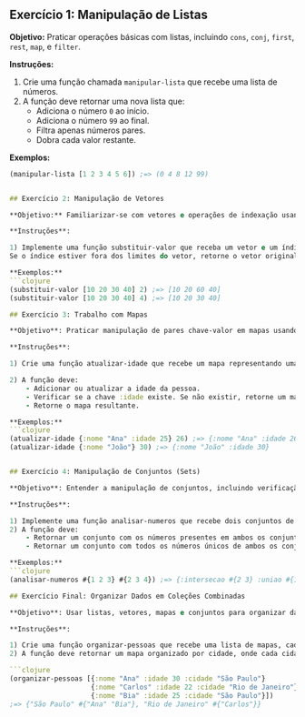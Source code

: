 ## Exercício 1: Manipulação de Listas
**Objetivo:** Praticar operações básicas com listas, incluindo `cons`, `conj`, `first`, `rest`, `map`, e `filter`.

**Instruções:**  
1. Crie uma função chamada `manipular-lista` que recebe uma lista de números.
2. A função deve retornar uma nova lista que:
   - Adiciona o número `0` ao início.
   - Adiciona o número `99` ao final.
   - Filtra apenas números pares.
   - Dobra cada valor restante.

**Exemplos:**
```clojure
(manipular-lista [1 2 3 4 5 6]) ;=> (0 4 8 12 99)


## Exercício 2: Manipulação de Vetores

**Objetivo:** Familiarizar-se com vetores e operações de indexação usando get, assoc e iteração.

**Instruções**:

1) Implemente uma função substituir-valor que receba um vetor e um índice, e substitua o valor presente nesse índice pelo dobro do valor.
Se o índice estiver fora dos limites do vetor, retorne o vetor original.

**Exemplos:**
```clojure
(substituir-valor [10 20 30 40] 2) ;=> [10 20 60 40]
(substituir-valor [10 20 30 40] 4) ;=> [10 20 30 40]

## Exercício 3: Trabalho com Mapas

**Objetivo**: Praticar manipulação de pares chave-valor em mapas usando assoc, get, e contains?.

**Instruções**:

1) Crie uma função atualizar-idade que recebe um mapa representando uma pessoa ({:nome "Ana" :idade 25}) e uma nova idade.

2) A função deve:
    - Adicionar ou atualizar a idade da pessoa.
    - Verificar se a chave :idade existe. Se não existir, retorne um mapa com a idade atualizada.
    - Retorne o mapa resultante.

**Exemplos:**
```clojure
(atualizar-idade {:nome "Ana" :idade 25} 26) ;=> {:nome "Ana" :idade 26}
(atualizar-idade {:nome "João"} 30) ;=> {:nome "João" :idade 30}


## Exercício 4: Manipulação de Conjuntos (Sets)

**Objetivo**: Entender a manipulação de conjuntos, incluindo verificação de pertencimento e operações de união e interseção.

**Instruções**:

1) Implemente uma função analisar-numeros que recebe dois conjuntos de números.
2) A função deve:
    - Retornar um conjunto com os números presentes em ambos os conjuntos (interseção).
    - Retornar um conjunto com todos os números únicos de ambos os conjuntos (união).

**Exemplos:**
```clojure
(analisar-numeros #{1 2 3} #{2 3 4}) ;=> {:intersecao #{2 3} :uniao #{1 2 3 4}}

## Exercício Final: Organizar Dados em Coleções Combinadas

**Objetivo**: Usar listas, vetores, mapas e conjuntos para organizar dados de uma coleção.

**Instruções**:

1) Crie uma função organizar-pessoas que recebe uma lista de mapas, cada um representando uma pessoa ({:nome "Ana" :idade 30 :cidade "São Paulo"}).
2) A função deve retornar um mapa organizado por cidade, onde cada cidade é uma chave e os valores são conjuntos de nomes das pessoas que moram em cada cidade.

```clojure
(organizar-pessoas [{:nome "Ana" :idade 30 :cidade "São Paulo"}
                    {:nome "Carlos" :idade 22 :cidade "Rio de Janeiro"}
                    {:nome "Bia" :idade 25 :cidade "São Paulo"}])
;=> {"São Paulo" #{"Ana" "Bia"}, "Rio de Janeiro" #{"Carlos"}}
